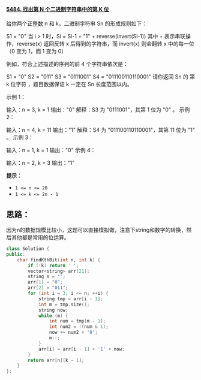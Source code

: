 #### [5484. 找出第 N 个二进制字符串中的第 K 位](https://leetcode-cn.com/problems/find-kth-bit-in-nth-binary-string/)

给你两个正整数 n 和 k，二进制字符串  Sn 的形成规则如下：

S1 = "0"
当 i > 1 时，Si = Si-1 + "1" + reverse(invert(Si-1))
其中 + 表示串联操作，reverse(x) 返回反转 x 后得到的字符串，而 invert(x) 则会翻转 x 中的每一位（0 变为 1，而 1 变为 0）

例如，符合上述描述的序列的前 4 个字符串依次是：

S1 = "0"
S2 = "011"
S3 = "0111001"
S4 = "011100110110001"
请你返回  Sn 的 第 k 位字符 ，题目数据保证 k 一定在 Sn 长度范围以内。

 

示例 1：

输入：n = 3, k = 1
输出："0"
解释：S3 为 "0111001"，其第 1 位为 "0" 。
示例 2：

输入：n = 4, k = 11
输出："1"
解释：S4 为 "011100110110001"，其第 11 位为 "1" 。
示例 3：

输入：n = 1, k = 1
输出："0"
示例 4：

输入：n = 2, k = 3
输出："1"

**提示：**

- `1 <= n <= 20`
- `1 <= k <= 2n - 1`

## 思路：

因为n的数据规模比较小，这题可以直接模拟做，注意下string和数字的转换，然后其他都是常用的位运算。

```c++
class Solution {
public:
    char findKthBit(int n, int k) {
        if (!k) return ' ';
        vector<string> arr(21);
        string s = "";
        arr[1] = "0";
        arr[2] = "011";
        for (int i = 3; i <= n; ++i) {
            string tmp = arr[i - 1];
            int m = tmp.size();
            string now;
            while (m) {
                int num = tmp[m - 1];
                int num2 = !(num & 1);
                now += num2 + '0';
                m--;
            }
            arr[i] = arr[i - 1] + '1' + now;
        }
        return arr[n][k - 1];
    }
};
```

